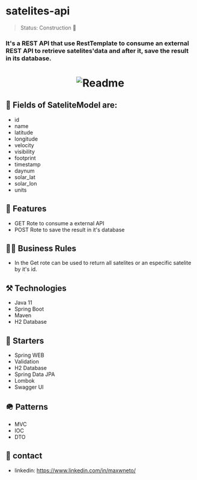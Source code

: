 # satelites-api

> Status: Construction 🚧


### It's a REST API that use RestTemplate to consume an external  REST API to retrieve satelites'data and after it, save the result in its database.

<h1 align="center">
  <img alt="Readme" title="Readme" src="https://user-images.githubusercontent.com/87916631/170592637-adbade7a-a155-4259-bb83-726a2b7dbe6a.png"/>
</h1>

## 🔘 Fields of SateliteModel are:
+ id
+ name
+ latitude
+ longitude
+ velocity
+ visibility
+ footprint
+ timestamp
+ daynum
+ solar_lat
+ solar_lon
+ units

## 📔 Features
+ GET Rote to consume a external API
+ POST Rote to save the result in it's database

## 🤝🏽 Business Rules

+ In the Get rote can be used to return all satelites or an especific satelite by it's id.

## ⚒️ Technologies
+ Java 11
+ Spring Boot
+ Maven
+ H2 Database


## 🌱 Starters
+ Spring WEB
+ Validation
+ H2 Database
+ Spring Data JPA
+ Lombok
+ Swagger UI

## 🪖 Patterns
+ MVC
+ IOC
+ DTO

## 📲 contact
+ linkedin: https://www.linkedin.com/in/maxwneto/

